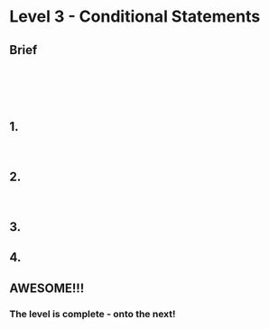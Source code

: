 # Level 3 - Conditional Statements

## Brief


<br><br>



<br>

## 1. 


<br>

## 2. 



<br>

## 3. 


## 4. 


## AWESOME!!!

### The level is complete - onto the next!


  
